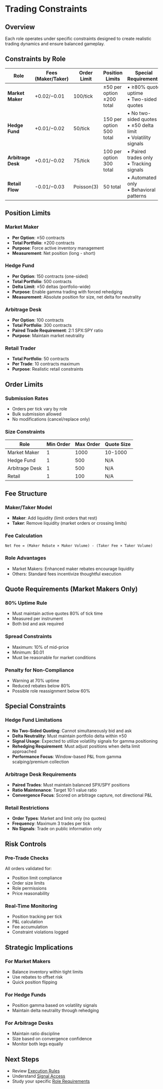 # Trading Constraints

## Overview

Each role operates under specific constraints designed to create realistic trading dynamics and ensure balanced gameplay.

## Constraints by Role

| Role | Fees (Maker/Taker) | Order Limit | Position Limits | Special Requirements |
|------|--------------------|-------------|-----------------|---------------------|
| **Market Maker** | +$0.02 / -$0.01 | 100/tick | ±50 per option<br>±200 total | • ≥80% quote uptime<br>• Two-sided quotes |
| **Hedge Fund** | +$0.01 / -$0.02 | 50/tick | 150 per option<br>500 total | • No two-sided quotes<br>• ±50 delta limit<br>• Volatility signals |
| **Arbitrage Desk** | +$0.01 / -$0.02 | 75/tick | 100 per option<br>300 total | • Paired trades only<br>• Tracking signals |
| **Retail Flow** | -$0.01 / -$0.03 | Poisson(3) | 50 total | • Automated only<br>• Behavioral patterns |

## Position Limits

### Market Maker

- **Per Option**: ±50 contracts
- **Total Portfolio**: ±200 contracts
- **Purpose**: Force active inventory management
- **Measurement**: Net position (long - short)

### Hedge Fund

- **Per Option**: 150 contracts (one-sided)
- **Total Portfolio**: 500 contracts
- **Delta Limit**: ±50 deltas (portfolio-wide)
- **Purpose**: Enable gamma trading with forced rehedging
- **Measurement**: Absolute position for size, net delta for neutrality

### Arbitrage Desk

- **Per Option**: 100 contracts
- **Total Portfolio**: 300 contracts
- **Paired Trade Requirement**: 2:1 SPX:SPY ratio
- **Purpose**: Maintain market neutrality

### Retail Trader

- **Total Portfolio**: 50 contracts
- **Per Trade**: 10 contracts maximum
- **Purpose**: Realistic retail constraints

## Order Limits

### Submission Rates

- Orders per tick vary by role
- Bulk submission allowed
- No modifications (cancel/replace only)

### Size Constraints

| Role | Min Order | Max Order | Quote Size |
|------|-----------|-----------|------------|
| Market Maker | 1 | 1000 | 10-1000 |
| Hedge Fund | 1 | 500 | N/A |
| Arbitrage Desk | 1 | 500 | N/A |
| Retail | 1 | 100 | N/A |

## Fee Structure

### Maker/Taker Model

- **Maker**: Add liquidity (limit orders that rest)
- **Taker**: Remove liquidity (market orders or crossing limits)

### Fee Calculation

```
Net Fee = (Maker Rebate × Maker Volume) - (Taker Fee × Taker Volume)
```

### Role Advantages

- Market Makers: Enhanced maker rebates encourage liquidity
- Others: Standard fees incentivize thoughtful execution

## Quote Requirements (Market Makers Only)

### 80% Uptime Rule

- Must maintain active quotes 80% of tick time
- Measured per instrument
- Both bid and ask required

### Spread Constraints

- Maximum: 10% of mid-price
- Minimum: $0.01
- Must be reasonable for market conditions

### Penalty for Non-Compliance

- Warning at 70% uptime
- Reduced rebates below 80%
- Possible role reassignment below 60%

## Special Constraints

### Hedge Fund Limitations

- **No Two-Sided Quoting**: Cannot simultaneously bid and ask
- **Delta Neutrality**: Must maintain portfolio delta within ±50
- **Signal Usage**: Expected to utilize volatility signals for gamma positioning
- **Rehedging Requirement**: Must adjust positions when delta limit approached
- **Performance Focus**: Window-based P&L from gamma scalping/premium collection

### Arbitrage Desk Requirements

- **Paired Trades**: Must maintain balanced SPX/SPY positions
- **Ratio Maintenance**: Target 10:1 value ratio
- **Convergence Focus**: Scored on arbitrage capture, not directional P&L

### Retail Restrictions

- **Order Types**: Market and limit only (no quotes)
- **Frequency**: Maximum 3 trades per tick
- **No Signals**: Trade on public information only

## Risk Controls

### Pre-Trade Checks

All orders validated for:

- Position limit compliance
- Order size limits
- Role permissions
- Price reasonability

### Real-Time Monitoring

- Position tracking per tick
- P&L calculation
- Fee accumulation
- Constraint violations logged

## Strategic Implications

### For Market Makers

- Balance inventory within tight limits
- Use rebates to offset risk
- Quick position flipping

### For Hedge Funds

- Position gamma based on volatility signals
- Maintain delta neutrality through rehedging

### For Arbitrage Desks

- Maintain ratio discipline
- Size based on convergence confidence
- Monitor both legs equally

## Next Steps

- Review [Execution Rules](execution-rules.md)
- Understand [Signal Access](signals-access.md)
- Study your specific [Role Requirements](../roles/)
